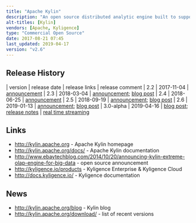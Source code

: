 ```yaml
---
title: "Apache Kylin"
description: "An open source distributed analytic engine built to support sub-second OLAP / star schema style queries using SQL on extremely large datasets on Hadoop. Data is read from a star schema data model in Hive to build a data cube of pre-calculated metrics by dimensions using MapReduce or Spark with the results stored in a key-value datastore (HBase). SQL queries can be submitted to the query engine, with results returned with sub-second latency if the required data exists in an HBase cube, otherwise the query is optionally routed back to its original source on Hadoop. Supports compression of large datasets by dictionary encoding cube data using a triple data structure, combination pruning and aggregation grouping of dimensions for efficient data storage, and uses approximation query capability (HyperLogLog) to estimate distinct items and TopN to answer top-k queries. Row keys are composed by dimension encoded values and HBase's fuzzy row filtering is performed directly on the storage nodes to implement low latency lookups. Simple additive and aggregation operations (sum, count or like) are also performed on the storage nodes using HBase coprocessors to provide efficient computational parallelism and minimise network latency. Uses Apache Calcite for SQL parsing and optimisation, comes with an ODBC driver, a JDBC driver and a REST API to integrate with third party business intelligence tools such as Tableau, Microsoft Excel and PowerBI. Includes a web interface and REST API for model building and cube design (with support for hierarchy, joint and derived dimensions), job management (full, incremental and streaming builds) and monitoring and permission management (providing security at a project or cube level).  New beta features include building cubes from Kafka streaming data and cube building using Spark instead of MapReduce. Originally developed at Ebay, donated to the Apache Foundation in November 2014, graduating in November 2015, with a 1.0 release in September 2015, and still under active development. Commercial support available from Kyligence, who distribute their own product based on Kylin replacing HBase with a custom columnar storage engine (with cell level access control and integration with LDAP), along with a web based BI tool for self service analysis and a dashboard for Kylin cluster management."
alt-titles: [Kylin]
vendors: [Apache, Kyligence]
type: "Commercial Open Source"
date: 2017-08-21 07:45
last_updated: 2019-04-17
version: "v2.6"
---
```

## Release History

| version | release date | release links | release comment
| 2.2 | 2017-11-04 | [announcement](https://mail-archives.apache.org/mod_mbox/www-announce/201711.mbox/%3CCA+LQBaRUR4KR_BT+KC+M7M77NXAPfy+mT39bWQBo=dLVYsB5yQ@mail.gmail.com%3E)
| 2.3 | 2018-03-04 | [announcement](http://mail-archives.us.apache.org/mod_mbox/www-announce/201803.mbox/%3CCABh5zFxxo1NKXZT8i0W-Xu7iDc=tZeXRBNBSXgnsYM3T+XaQEg@mail.gmail.com%3E); [blog post](http://kylin.apache.org/blog/2018/03/04/release-v2.3.0/)
| 2.4 | 2018-06-25 | [announcement](http://mail-archives.us.apache.org/mod_mbox/www-announce/201806.mbox/%3CCANfpUcsJX5a3dTZwbvHkCPxv_BKcUxD2YB_6KttGU5bfXW=FkQ@mail.gmail.com%3E)
| 2.5 | 2018-09-19 | [announcement](http://mail-archives.apache.org/mod_mbox/www-announce/201809.mbox/%3CCANfpUcvMr=PG9pphR=uS4zpkvT9YzNudnvHtQSkO3g+bHbWcrw@mail.gmail.com%3E); [blog post](http://kylin.apache.org/blog/2018/09/20/release-v2.5.0/)
| 2.6 | 2019-01-13 | [announcement](http://mail-archives.apache.org/mod_mbox/www-announce/201901.mbox/%3CCANS2ep-b_NwKfykc8yapkb4jrd2BPv7sQV=gUuzKHi5RdoXAHA@mail.gmail.com%3E); [blog post](http://kylin.apache.org/blog/2019/01/18/release-v2.6.0/)
| 3.0-alpha | 2019-04-16 | [blog post](http://kylin.apache.org/blog/2019/04/19/release-v3.0.0-alpha/); [release notes](http://kylin.apache.org/docs30/release_notes.html) | [real time streaming](http://kylin.apache.org/blog/2019/04/12/rt-streaming-design/)

## Links

* <http://kylin.apache.org> - Apache Kylin homepage
* <http://kylin.apache.org/docs/> - Apache Kylin documentation
* <http://www.ebaytechblog.com/2014/10/20/announcing-kylin-extreme-olap-engine-for-big-data> - open source announcement
* <http://kyligence.io/products> - Kyligence Enterprise & Kyligence Cloud
* <http://docs.kyligence.io/> - Kyligence documentation

## News

* <http://kylin.apache.org/blog> - Kylin blog
* <http://kylin.apache.org/download/> - list of recent versions
